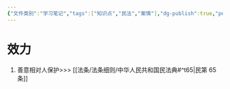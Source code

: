 ```yaml
---
{"文件类别":"学习笔记","tags":["知识点","民法","案情"],"dg-publish":true,"permalink":"/学习笔记studyup/知识点cheese/法人登记/","dgPassFrontmatter":true,"created":"2024-10-26T18:50:38.741+08:00","updated":"2024-10-26T18:51:05.843+08:00"}
---
```


# 效力
1. 善意相对人保护>>> [[法条/法条细则/中华人民共和国民法典#^t65\|民第 65 条]]